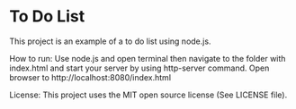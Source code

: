 # To Do List

This project is an example of a to do list using node.js. 

How to run: Use node.js and open terminal then navigate to the folder with index.html and start your server by using http-server command.  Open browser to http://localhost:8080/index.html 

License: This project uses the MIT open source license (See LICENSE file).
